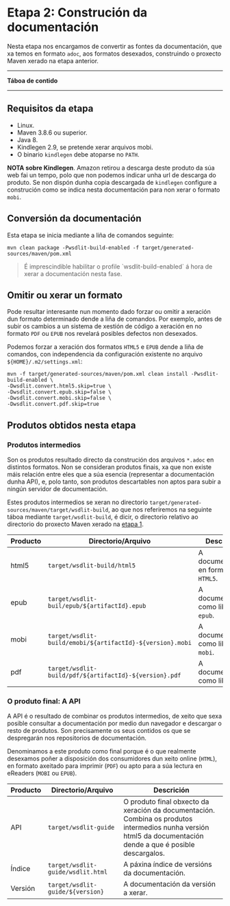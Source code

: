 <!--
  #%L
  AMTEGA WsdlIT Maven Plugin
  %%
  Copyright (C) 2021 - 2022 Axencia para a Modernización Tecnolóxica de Galicia (AMTEGA) - Xunta de Galicia
  %%
  This file is part of "wsdlit".
  
  "wsdlit" is free software: you can redistribute it and/or modify
  it under the terms of:
  European Union Public License, either Version 1.2 or – as soon
  they will be approved by the European Commission - subsequent versions of
  the EUPL;
  
  "wsdlit" is distributed in the hope that it will be useful,
  but WITHOUT ANY WARRANTY; without even the implied warranty of
  MERCHANTABILITY or FITNESS FOR A PARTICULAR PURPOSE. See the
  European Union Public License for more details.
  
  You may obtain a copy of tce European Union Public Licence at:
  http://joinup.ec.europa.eu/software/page/eupl/licence-eupl
  #L%
  -->

Etapa 2: Construción da documentación
=====================================

Nesta etapa nos encargamos de convertir as fontes da documentación,
que xa temos en formato `adoc`,
aos formatos desexados,
construindo o proxecto Maven xerado na etapa anterior.

---
**Táboa de contido**
<!-- MACRO{toc} -->
---

## Requisitos da etapa
* Linux.
* Maven 3.8.6 ou superior.
* Java 8.
* Kindlegen 2.9, se pretende xerar arquivos mobi.
* O binario `kindlegen` debe atoparse no `PATH`.

**NOTA sobre Kindlegen**.
Amazon retirou a descarga deste produto da súa web fai un tempo,
polo que non podemos indicar unha url de descarga do produto.
Se non dispón dunha copia descargada de `kindlegen` configure a construción como se indica nesta documentación
para non xerar o formato `mobi`.

## Conversión da documentación
Esta etapa se inicia mediante a liña de comandos seguinte:

```shell
mvn clean package -Pwsdlit-build-enabled -f target/generated-sources/maven/pom.xml
```

<blockquote class="warning">
    <p>É imprescindible habilitar o profile `wsdlit-build-enabled` á hora de xerar a documentación nesta fase.</p>
</blockquote>

## Omitir ou xerar un formato
Pode resultar interesante nun momento dado forzar ou omitir a xeración dun formato determinado dende a liña de comandos.
Por exemplo,
antes de subir os cambios a un sistema de xestión de código a xeración en no formato `PDF` ou `EPUB` nos revelará posibles defectos non desexados.

Podemos forzar a xeración dos formatos `HTML5` e `EPUB` dende a liña de comandos,
con independencia da configuración existente no arquivo `${HOME}/.m2/settings.xml`:

```shell
mvn -f target/generated-sources/maven/pom.xml clean install -Pwsdlit-build-enabled \
-Dwsdlit.convert.html5.skip=true \
-Dwsdlit.convert.epub.skip=false \
-Dwsdlit.convert.mobi.skip=false \
-Dwsdlit.convert.pdf.skip=true
```

## Produtos obtidos nesta etapa

### Produtos intermedios
Son os produtos resultado directo da construción dos arquivos `*.adoc` en distintos formatos.
Non se consideran produtos finais,
xa que non existe máis relación entre eles que a súa esencia (representar a documentación dunha API),
e,
polo tanto,
son produtos descartables non aptos para subir a ningún servidor de documentación.

Estes produtos intermedios se xeran no directorio `target/generated-sources/maven/target/wsdlit-build`,
ao que nos referiremos na seguinte táboa mediante `target/wsdlit-build`,
é dicir,
o directorio relativo ao directorio do proxecto Maven xerado na [etapa 1](./stage-1.md).

|Producto|Directorio/Arquivo|Descrición|
|--------|------------------|----------|
|html5|`target/wsdlit-build/html5`|A documentación en formato `HTML5`.|
|epub|`target/wsdlit-buil/epub/${artifactId}.epub`|A documentación como libro `epub`.|
|mobi|`target/wsdlit-build/emobi/${artifactId}-${version}.mobi`|A documentación como libro `mobi`.|
|pdf|`target/wsdlit-build/pdf/${artifactId}-${version}.pdf`|A documentación como libro `pdf`.|

### O produto final: A API
A API é o resultado de combinar os produtos intermedios,
de xeito que sexa posible consultar a documentación por medio dun navegador e descargar o resto de produtos.
Son precisamente os seus contidos os que se despregarán nos repositorios de documentación.

Denominamos a este produto como final porque é o que realmente desexamos poñer a disposición dos consumidores dun xeito online (`HTML`),
en formato axeitado para imprimir (`PDF`) ou apto para a súa lectura en eReaders (`MOBI` ou `EPUB`).

|Producto|Directorio/Arquivo| Descrición                                                                                                                                                        |
|--------|------------------|-------------------------------------------------------------------------------------------------------------------------------------------------------------------|
|API|`target/wsdlit-guide`| O produto final obxecto da xeración da documentación.<br/>Combina os produtos intermedios nunha versión html5 da documentación dende a que é posible descargalos. |
|Índice|`target/wsdlit-guide/wsdlit.html`| A páxina índice de versións da documentación.                                                                                                                     |
|Versión|`target/wsdlit-guide/${version}`| A documentación da versión a xerar.                                                                                                                               |
